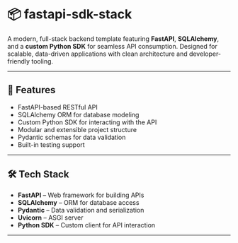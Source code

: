 # 📦 fastapi-sdk-stack

A modern, full-stack backend template featuring **FastAPI**, **SQLAlchemy**, and a **custom Python SDK** for seamless API consumption. Designed for scalable, data-driven applications with clean architecture and developer-friendly tooling.

---
## 🚀 Features

- FastAPI-based RESTful API
- SQLAlchemy ORM for database modeling
- Custom Python SDK for interacting with the API
- Modular and extensible project structure
- Pydantic schemas for data validation
- Built-in testing support

---
## 🛠️ Tech Stack

- **FastAPI** – Web framework for building APIs
- **SQLAlchemy** – ORM for database access
- **Pydantic** – Data validation and serialization
- **Uvicorn** – ASGI server
- **Python SDK** – Custom client for API interaction

---
